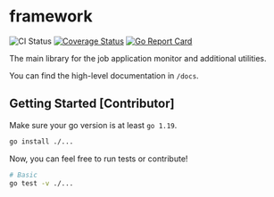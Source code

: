 # framework

![CI Status](https://github.com/vapply-labs/framework/actions/workflows/ci.yml/badge.svg)
[![Coverage Status](https://coveralls.io/repos/github/vapply-labs/framework/badge.svg?branch=main)](https://coveralls.io/github/vapply-labs/framework?branch=main)
[![Go Report Card](https://goreportcard.com/badge/github.com/vapply-labs/framework)](https://goreportcard.com/badge/github.com/vapply-labs/framework)

The main library for the job application monitor and additional utilities.

You can find the high-level documentation in `/docs`.

## Getting Started [Contributor]

Make sure your go version is at least `go 1.19`.

```bash
go install ./...
```

Now, you can feel free to run tests or contribute!

```bash
# Basic
go test -v ./...
```
